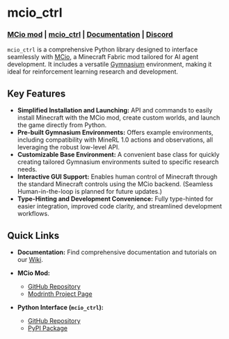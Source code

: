 # mcio_ctrl

### [MCio mod](https://github.com/twoturtles/MCio) | [mcio_ctrl](https://github.com/twoturtles/mcio_ctrl) | [Documentation](https://github.com/twoturtles/mcio_ctrl/wiki) | [Discord](https://discord.gg/vaFEBynG)

`mcio_ctrl` is a comprehensive Python library designed to interface seamlessly with [MCio](https://github.com/twoturtles/MCio), a Minecraft Fabric mod tailored for AI agent development. It includes a versatile [Gymnasium](https://gymnasium.farama.org/) environment, making it ideal for reinforcement learning research and development.

## Key Features

* **Simplified Installation and Launching:** API and commands to easily install Minecraft with the MCio mod, create custom worlds, and launch the game directly from Python.
* **Pre-built Gymnasium Environments:** Offers example environments, including compatibility with MineRL 1.0 actions and observations, all leveraging the robust low-level API.
* **Customizable Base Environment:** A convenient base class for quickly creating tailored Gymnasium environments suited to specific research needs.
* **Interactive GUI Support:** Enables human control of Minecraft through the standard Minecraft controls using the MCio backend. (Seamless Human-in-the-loop is planned for future updates.)
* **Type-Hinting and Development Convenience:** Fully type-hinted for easier integration, improved code clarity, and streamlined development workflows.

## Quick Links

* **Documentation:** Find comprehensive documentation and tutorials on our [Wiki](https://github.com/twoturtles/mcio_ctrl/wiki).

* **MCio Mod:**
  * [GitHub Repository](https://github.com/twoturtles/MCio)
  * [Modrinth Project Page](https://modrinth.com/mod/mcio)

* **Python Interface (`mcio_ctrl`):**
  * [GitHub Repository](https://github.com/twoturtles/mcio_ctrl)
  * [PyPI Package](https://pypi.org/project/mcio_ctrl/)
